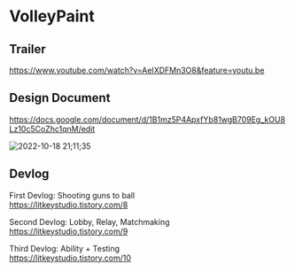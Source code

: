 # VolleyPaint

## Trailer
https://www.youtube.com/watch?v=AeIXDFMn3O8&feature=youtu.be


## Design Document 
https://docs.google.com/document/d/1B1mz5P4ApxfYb81wgB709Eg_kOU8Lz10c5CoZhc1qnM/edit



![2022-10-18 21;11;35](https://github.com/LittleRookey/VolleyPaint/assets/37283117/9903b54a-2642-4280-b1df-2185f70f03f6)


## Devlog
First Devlog: Shooting guns to ball  
https://litkeystudio.tistory.com/8

Second Devlog: Lobby, Relay, Matchmaking  
https://litkeystudio.tistory.com/9

Third Devlog: Ability + Testing  
https://litkeystudio.tistory.com/10

